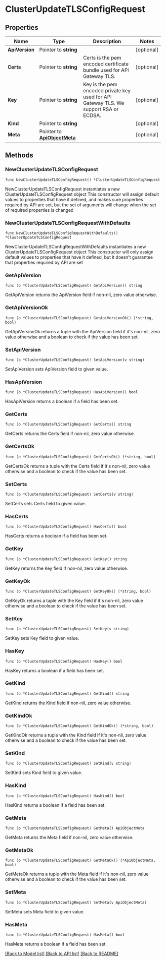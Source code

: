# ClusterUpdateTLSConfigRequest

## Properties

Name | Type | Description | Notes
------------ | ------------- | ------------- | -------------
**ApiVersion** | Pointer to **string** |  | [optional] 
**Certs** | Pointer to **string** | Certs is the pem encoded certificate bundle used for API Gateway TLS. | [optional] 
**Key** | Pointer to **string** | Key is the pem encoded private key used for API Gateway TLS. We support RSA or ECDSA. | [optional] 
**Kind** | Pointer to **string** |  | [optional] 
**Meta** | Pointer to [**ApiObjectMeta**](apiObjectMeta.md) |  | [optional] 

## Methods

### NewClusterUpdateTLSConfigRequest

`func NewClusterUpdateTLSConfigRequest() *ClusterUpdateTLSConfigRequest`

NewClusterUpdateTLSConfigRequest instantiates a new ClusterUpdateTLSConfigRequest object
This constructor will assign default values to properties that have it defined,
and makes sure properties required by API are set, but the set of arguments
will change when the set of required properties is changed

### NewClusterUpdateTLSConfigRequestWithDefaults

`func NewClusterUpdateTLSConfigRequestWithDefaults() *ClusterUpdateTLSConfigRequest`

NewClusterUpdateTLSConfigRequestWithDefaults instantiates a new ClusterUpdateTLSConfigRequest object
This constructor will only assign default values to properties that have it defined,
but it doesn't guarantee that properties required by API are set

### GetApiVersion

`func (o *ClusterUpdateTLSConfigRequest) GetApiVersion() string`

GetApiVersion returns the ApiVersion field if non-nil, zero value otherwise.

### GetApiVersionOk

`func (o *ClusterUpdateTLSConfigRequest) GetApiVersionOk() (*string, bool)`

GetApiVersionOk returns a tuple with the ApiVersion field if it's non-nil, zero value otherwise
and a boolean to check if the value has been set.

### SetApiVersion

`func (o *ClusterUpdateTLSConfigRequest) SetApiVersion(v string)`

SetApiVersion sets ApiVersion field to given value.

### HasApiVersion

`func (o *ClusterUpdateTLSConfigRequest) HasApiVersion() bool`

HasApiVersion returns a boolean if a field has been set.

### GetCerts

`func (o *ClusterUpdateTLSConfigRequest) GetCerts() string`

GetCerts returns the Certs field if non-nil, zero value otherwise.

### GetCertsOk

`func (o *ClusterUpdateTLSConfigRequest) GetCertsOk() (*string, bool)`

GetCertsOk returns a tuple with the Certs field if it's non-nil, zero value otherwise
and a boolean to check if the value has been set.

### SetCerts

`func (o *ClusterUpdateTLSConfigRequest) SetCerts(v string)`

SetCerts sets Certs field to given value.

### HasCerts

`func (o *ClusterUpdateTLSConfigRequest) HasCerts() bool`

HasCerts returns a boolean if a field has been set.

### GetKey

`func (o *ClusterUpdateTLSConfigRequest) GetKey() string`

GetKey returns the Key field if non-nil, zero value otherwise.

### GetKeyOk

`func (o *ClusterUpdateTLSConfigRequest) GetKeyOk() (*string, bool)`

GetKeyOk returns a tuple with the Key field if it's non-nil, zero value otherwise
and a boolean to check if the value has been set.

### SetKey

`func (o *ClusterUpdateTLSConfigRequest) SetKey(v string)`

SetKey sets Key field to given value.

### HasKey

`func (o *ClusterUpdateTLSConfigRequest) HasKey() bool`

HasKey returns a boolean if a field has been set.

### GetKind

`func (o *ClusterUpdateTLSConfigRequest) GetKind() string`

GetKind returns the Kind field if non-nil, zero value otherwise.

### GetKindOk

`func (o *ClusterUpdateTLSConfigRequest) GetKindOk() (*string, bool)`

GetKindOk returns a tuple with the Kind field if it's non-nil, zero value otherwise
and a boolean to check if the value has been set.

### SetKind

`func (o *ClusterUpdateTLSConfigRequest) SetKind(v string)`

SetKind sets Kind field to given value.

### HasKind

`func (o *ClusterUpdateTLSConfigRequest) HasKind() bool`

HasKind returns a boolean if a field has been set.

### GetMeta

`func (o *ClusterUpdateTLSConfigRequest) GetMeta() ApiObjectMeta`

GetMeta returns the Meta field if non-nil, zero value otherwise.

### GetMetaOk

`func (o *ClusterUpdateTLSConfigRequest) GetMetaOk() (*ApiObjectMeta, bool)`

GetMetaOk returns a tuple with the Meta field if it's non-nil, zero value otherwise
and a boolean to check if the value has been set.

### SetMeta

`func (o *ClusterUpdateTLSConfigRequest) SetMeta(v ApiObjectMeta)`

SetMeta sets Meta field to given value.

### HasMeta

`func (o *ClusterUpdateTLSConfigRequest) HasMeta() bool`

HasMeta returns a boolean if a field has been set.


[[Back to Model list]](../README.md#documentation-for-models) [[Back to API list]](../README.md#documentation-for-api-endpoints) [[Back to README]](../README.md)


